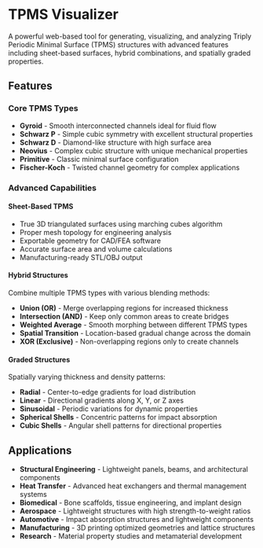 # TPMS Visualizer

A powerful web-based tool for generating, visualizing, and analyzing Triply Periodic Minimal Surface (TPMS) structures with advanced features including sheet-based surfaces, hybrid combinations, and spatially graded properties.

## Features

### Core TPMS Types

- **Gyroid** - Smooth interconnected channels ideal for fluid flow
- **Schwarz P** - Simple cubic symmetry with excellent structural properties
- **Schwarz D** - Diamond-like structure with high surface area
- **Neovius** - Complex cubic structure with unique mechanical properties
- **Primitive** - Classic minimal surface configuration
- **Fischer-Koch** - Twisted channel geometry for complex applications

### Advanced Capabilities

#### Sheet-Based TPMS

- True 3D triangulated surfaces using marching cubes algorithm
- Proper mesh topology for engineering analysis
- Exportable geometry for CAD/FEA software
- Accurate surface area and volume calculations
- Manufacturing-ready STL/OBJ output

#### Hybrid Structures

Combine multiple TPMS types with various blending methods:

- **Union (OR)** - Merge overlapping regions for increased thickness
- **Intersection (AND)** - Keep only common areas to create bridges
- **Weighted Average** - Smooth morphing between different TPMS types
- **Spatial Transition** - Location-based gradual change across the domain
- **XOR (Exclusive)** - Non-overlapping regions only to create channels

#### Graded Structures

Spatially varying thickness and density patterns:

- **Radial** - Center-to-edge gradients for load distribution
- **Linear** - Directional gradients along X, Y, or Z axes
- **Sinusoidal** - Periodic variations for dynamic properties
- **Spherical Shells** - Concentric patterns for impact absorption
- **Cubic Shells** - Angular shell patterns for directional properties

## Applications

- **Structural Engineering** - Lightweight panels, beams, and architectural components
- **Heat Transfer** - Advanced heat exchangers and thermal management systems
- **Biomedical** - Bone scaffolds, tissue engineering, and implant design
- **Aerospace** - Lightweight structures with high strength-to-weight ratios
- **Automotive** - Impact absorption structures and lightweight components
- **Manufacturing** - 3D printing optimized geometries and lattice structures
- **Research** - Material property studies and metamaterial development
